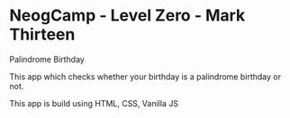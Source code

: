 # NeogCamp - Level Zero - Mark Thirteen

Palindrome Birthday

This app which checks whether your birthday is a palindrome birthday or not.

This app is build using HTML, CSS, Vanilla JS